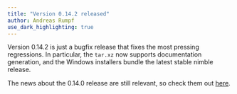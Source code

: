 ```yaml
---
title: "Version 0.14.2 released"
author: Andreas Rumpf
use_dark_highlighting: true
---
```


Version 0.14.2 is just a bugfix release that fixes the most pressing
regressions. In particular, the ``tar.xz`` now supports documentation
generation, and the Windows installers bundle the latest stable nimble
release.

The news about the 0.14.0 release are still relevant, so check them out
[here]({{site.baseurl}}/blog/2016/06/07/version-0140-released.html).
